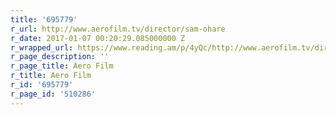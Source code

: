 ```yaml
---
title: '695779'
r_url: http://www.aerofilm.tv/director/sam-ohare
r_date: 2017-01-07 00:20:29.085000000 Z
r_wrapped_url: https://www.reading.am/p/4yQc/http://www.aerofilm.tv/director/sam-ohare
r_page_description: ''
r_page_title: Aero Film
r_title: Aero Film
r_id: '695779'
r_page_id: '510286'
---
```


